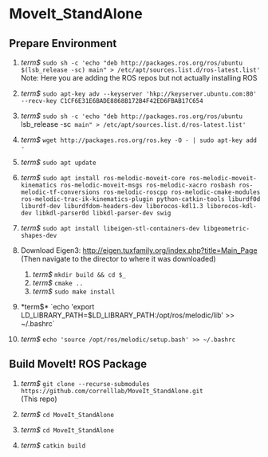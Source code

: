 # MoveIt_StandAlone

## Prepare Environment

1. *term$* `sudo sh -c 'echo "deb http://packages.ros.org/ros/ubuntu $(lsb_release -sc) main" > /etc/apt/sources.list.d/ros-latest.list'`  
Note: Here you are adding the ROS repos but not actually installing ROS

1. *term$* `sudo apt-key adv --keyserver 'hkp://keyserver.ubuntu.com:80' --recv-key C1CF6E31E6BADE8868B172B4F42ED6FBAB17C654`

1. *term$* `sudo sh -c 'echo "deb http://packages.ros.org/ros/ubuntu `lsb_release -sc` main" > /etc/apt/sources.list.d/ros-latest.list'`

1. *term$* `wget http://packages.ros.org/ros.key -O - | sudo apt-key add -`

1. *term$* `sudo apt update`

1. *term$* `sudo apt install ros-melodic-moveit-core ros-melodic-moveit-kinematics ros-melodic-moveit-msgs ros-melodic-xacro rosbash ros-melodic-tf-conversions ros-melodic-roscpp ros-melodic-cmake-modules ros-melodic-trac-ik-kinematics-plugin python-catkin-tools liburdf0d liburdf-dev liburdfdom-headers-dev liborocos-kdl1.3 liborocos-kdl-dev libkdl-parser0d libkdl-parser-dev swig`

1. *term$* `sudo apt install libeigen-stl-containers-dev libgeometric-shapes-dev`

1. Download Eigen3: http://eigen.tuxfamily.org/index.php?title=Main_Page  
(Then navigate to the director to where it was downloaded)
    1. *term$* `mkdir build && cd $_`
    1. *term$* `cmake ..`
    1. *term$* `sudo make install`
  
1. *term$* `echo 'export LD_LIBRARY_PATH=$LD_LIBRARY_PATH:/opt/ros/melodic/lib' >> ~/.bashrc`

1. *term$* `echo 'source /opt/ros/melodic/setup.bash' >> ~/.bashrc`

## Build MoveIt! ROS Package
1. *term$* `git clone --recurse-submodules https://github.com/correlllab/MoveIt_StandAlone.git`  
(This repo)

1. *term$* `cd MoveIt_StandAlone`

1. *term$* `cd MoveIt_StandAlone`

1. *term$* `catkin build`
